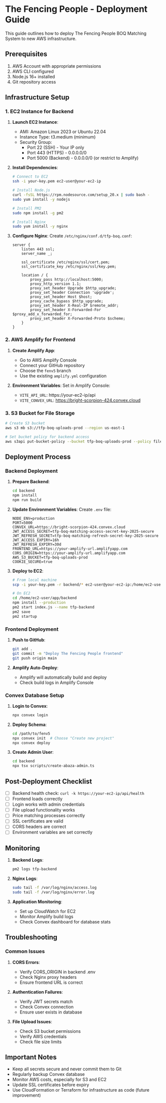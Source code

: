 # The Fencing People - Deployment Guide

This guide outlines how to deploy The Fencing People BOQ Matching System to new AWS infrastructure.

## Prerequisites

1. AWS Account with appropriate permissions
2. AWS CLI configured
3. Node.js 16+ installed
4. Git repository access

## Infrastructure Setup

### 1. EC2 Instance for Backend

1. **Launch EC2 Instance**:
   - AMI: Amazon Linux 2023 or Ubuntu 22.04
   - Instance Type: t3.medium (minimum)
   - Security Group:
     - Port 22 (SSH) - Your IP only
     - Port 443 (HTTPS) - 0.0.0.0/0
     - Port 5000 (Backend) - 0.0.0.0/0 (or restrict to Amplify)
   
2. **Install Dependencies**:
   ```bash
   # Connect to EC2
   ssh -i your-key.pem ec2-user@your-ec2-ip
   
   # Install Node.js
   curl -fsSL https://rpm.nodesource.com/setup_20.x | sudo bash -
   sudo yum install -y nodejs
   
   # Install PM2
   sudo npm install -g pm2
   
   # Install Nginx
   sudo yum install -y nginx
   ```

3. **Configure Nginx**:
   Create `/etc/nginx/conf.d/tfp-boq.conf`:
   ```nginx
   server {
       listen 443 ssl;
       server_name _;
       
       ssl_certificate /etc/nginx/ssl/cert.pem;
       ssl_certificate_key /etc/nginx/ssl/key.pem;
       
       location / {
           proxy_pass http://localhost:5000;
           proxy_http_version 1.1;
           proxy_set_header Upgrade $http_upgrade;
           proxy_set_header Connection 'upgrade';
           proxy_set_header Host $host;
           proxy_cache_bypass $http_upgrade;
           proxy_set_header X-Real-IP $remote_addr;
           proxy_set_header X-Forwarded-For $proxy_add_x_forwarded_for;
           proxy_set_header X-Forwarded-Proto $scheme;
       }
   }
   ```

### 2. AWS Amplify for Frontend

1. **Create Amplify App**:
   - Go to AWS Amplify Console
   - Connect your GitHub repository
   - Choose the `fenv5` branch
   - Use the existing `amplify.yml` configuration

2. **Environment Variables**:
   Set in Amplify Console:
   - `VITE_API_URL`: https://your-ec2-ip/api
   - `VITE_CONVEX_URL`: https://bright-scorpion-424.convex.cloud

### 3. S3 Bucket for File Storage

```bash
# Create S3 bucket
aws s3 mb s3://tfp-boq-uploads-prod --region us-east-1

# Set bucket policy for backend access
aws s3api put-bucket-policy --bucket tfp-boq-uploads-prod --policy file://bucket-policy.json
```

## Deployment Process

### Backend Deployment

1. **Prepare Backend**:
   ```bash
   cd backend
   npm install
   npm run build
   ```

2. **Update Environment Variables**:
   Create `.env` file:
   ```env
   NODE_ENV=production
   PORT=5000
   CONVEX_URL=https://bright-scorpion-424.convex.cloud
   JWT_ACCESS_SECRET=tfp-boq-matching-access-secret-key-2025-secure
   JWT_REFRESH_SECRET=tfp-boq-matching-refresh-secret-key-2025-secure
   JWT_ACCESS_EXPIRY=16h
   JWT_REFRESH_EXPIRY=30d
   FRONTEND_URL=https://your-amplify-url.amplifyapp.com
   CORS_ORIGIN=https://your-amplify-url.amplifyapp.com
   AWS_S3_BUCKET=tfp-boq-uploads-prod
   COOKIE_SECURE=true
   ```

3. **Deploy to EC2**:
   ```bash
   # From local machine
   scp -i your-key.pem -r backend/* ec2-user@your-ec2-ip:/home/ec2-user/app/backend/
   
   # On EC2
   cd /home/ec2-user/app/backend
   npm install --production
   pm2 start index.js --name tfp-backend
   pm2 save
   pm2 startup
   ```

### Frontend Deployment

1. **Push to GitHub**:
   ```bash
   git add .
   git commit -m "Deploy The Fencing People frontend"
   git push origin main
   ```

2. **Amplify Auto-Deploy**:
   - Amplify will automatically build and deploy
   - Check build logs in Amplify Console

### Convex Database Setup

1. **Login to Convex**:
   ```bash
   npx convex login
   ```

2. **Deploy Schema**:
   ```bash
   cd /path/to/fenv5
   npx convex init  # Choose "Create new project"
   npx convex deploy
   ```

3. **Create Admin User**:
   ```bash
   cd backend
   npx tsx scripts/create-abaza-admin.ts
   ```

## Post-Deployment Checklist

- [ ] Backend health check: `curl -k https://your-ec2-ip/api/health`
- [ ] Frontend loads correctly
- [ ] Login works with admin credentials
- [ ] File upload functionality works
- [ ] Price matching processes correctly
- [ ] SSL certificates are valid
- [ ] CORS headers are correct
- [ ] Environment variables are set correctly

## Monitoring

1. **Backend Logs**:
   ```bash
   pm2 logs tfp-backend
   ```

2. **Nginx Logs**:
   ```bash
   sudo tail -f /var/log/nginx/access.log
   sudo tail -f /var/log/nginx/error.log
   ```

3. **Application Monitoring**:
   - Set up CloudWatch for EC2
   - Monitor Amplify build logs
   - Check Convex dashboard for database stats

## Troubleshooting

### Common Issues

1. **CORS Errors**:
   - Verify CORS_ORIGIN in backend .env
   - Check Nginx proxy headers
   - Ensure frontend URL is correct

2. **Authentication Failures**:
   - Verify JWT secrets match
   - Check Convex connection
   - Ensure user exists in database

3. **File Upload Issues**:
   - Check S3 bucket permissions
   - Verify AWS credentials
   - Check file size limits

## Important Notes

- Keep all secrets secure and never commit them to Git
- Regularly backup Convex database
- Monitor AWS costs, especially for S3 and EC2
- Update SSL certificates before expiry
- Use CloudFormation or Terraform for infrastructure as code (future improvement)
